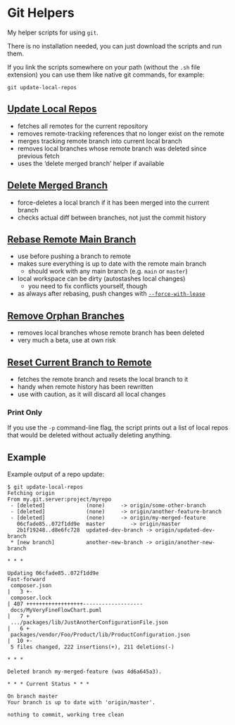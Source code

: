 # Git Helpers

My helper scripts for using `git`.

There is no installation needed, you can just download the scripts and run them.

If you link the scripts somewhere on your path (without the `.sh` file extension) you can use them like native git commands, for example:

```shell
git update-local-repos
```

## [Update Local Repos](git-update-local-repos.sh)

- fetches all remotes for the current repository
- removes remote-tracking references that no longer exist on the remote
- merges tracking remote branch into current local branch
- removes local branches whose remote branch was deleted since previous fetch
- uses the ‘delete merged branch’ helper if available

## [Delete Merged Branch](git-delete-merged-branch.sh)

- force-deletes a local branch if it has been merged into the current branch
- checks actual diff between branches, not just the commit history

## [Rebase Remote Main Branch](git-rebase-remote-main.sh)

- use before pushing a branch to remote
- makes sure everything is up to date with the remote main branch
  - should work with any main branch (e.g. `main` or `master`)
- local workspace can be dirty (autostashes local changes)
  - you need to fix conflicts yourself, though
- as always after rebasing, push changes with [`--force-with-lease`](https://git-scm.com/docs/git-push#Documentation/git-push.txt---force-with-leaseltrefnamegt)

## [Remove Orphan Branches](git-remove-orphan-branches.sh)

- removes local branches whose remote branch has been deleted
- very much a beta, use at own risk

## [Reset Current Branch to Remote](git-reset-to-remote.sh)

- fetches the remote branch and resets the local branch to it
- handy when remote history has been rewritten
- use with caution, as it will discard all local changes

### Print Only

If you use the `-p` command-line flag, the script prints out a list of local repos that would be deleted without actually deleting anything.

## Example

Example output of a repo update:

```shell
$ git update-local-repos
Fetching origin
From my.git.server:project/myrepo
 - [deleted]             (none)     -> origin/some-other-branch
 - [deleted]             (none)     -> origin/another-feature-branch
 - [deleted]             (none)     -> origin/my-merged-feature
   06cfade85..072f1dd9e  master        -> origin/master
   2b1f19248..d8e6fc728  updated-dev-branch -> origin/updated-dev-branch
 * [new branch]          another-new-branch -> origin/another-new-branch

* * *

Updating 06cfade85..072f1dd9e
Fast-forward
 composer.json                                                                 |   3 +-
 composer.lock                                                                 | 407 ++++++++++++++++++-------------------
 docs/MyVeryFineFlowChart.puml                                                 |   7 +
 .../packages/lib/JustAnotherConfigurationFile.json                            |   6 +
 packages/vendor/Foo/Product/lib/ProductConfiguration.json                     |  10 +-
 5 files changed, 222 insertions(+), 211 deletions(-)

* * *

Deleted branch my-merged-feature (was 4d6a645a3).

* * * Current Status * * *

On branch master
Your branch is up to date with 'origin/master'.

nothing to commit, working tree clean
```
